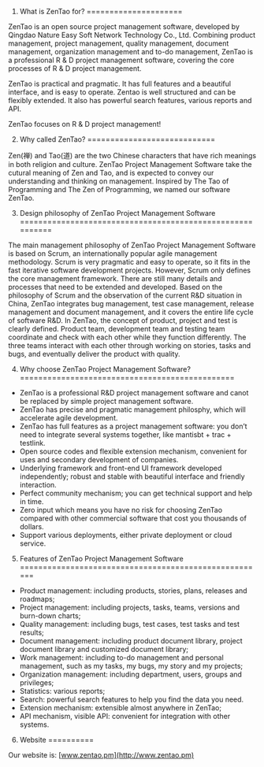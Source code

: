 1. What is ZenTao for?
=====================

ZenTao is an open source project management software, developed by Qingdao Nature Easy Soft Network Technology Co., Ltd. Combining product management, project management, quality management, document management, organization management and to-do management, ZenTao is a professional R & D project management software, covering the core processes of R & D project management. 

ZenTao is practical and pragmatic. It has full features and a beautiful interface, and is easy to operate. Zentao is well structured and can be flexibly extended. It also has powerful search features, various reports and API. 

ZenTao focuses on R & D project management!

2. Why called ZenTao?
============================

Zen(禅) and Tao(道) are the two Chinese characters that have rich meanings in both religion and culture. ZenTao Project Management Software take the cutural meaning of Zen and Tao, and is expected to convey our understanding and thinking on management. Inspired by The Tao of Programming and The Zen of Programming, we named our software ZenTao.

3. Design philosophy of ZenTao Project Management Software
==========================================================

The main management philosophy of ZenTao Project Management Software is based on Scrum, an internationally popular agile management methodology. Scrum is very pragmatic and easy to operate, so it fits in the fast iterative software development projects. However, Scrum only defines the core management framework. There are still many details and processes that need to be extended and developed. Based on the philosophy of Scrum and the observation of the current R&D situation in China, ZenTao integrates bug management, test case management, release management and document management, and it covers the entire life cycle of software R&D. In ZenTao, the concept of product, project and test is clearly defined. Product team, development team and testing team coordinate and check with each other while they function differently. The three teams interact with each other through working on stories, tasks and bugs, and eventually deliver the product with quality.

4. Why choose ZenTao Project Management Software?
===============================================

* ZenTao is a professional R&D project management software and canot be replaced by simple project management software.
* ZenTao has precise and pragmatic management philosphy, which will accelerate agile development.
* ZenTao has full features as a project management software: you don’t need to integrate several systems together, like mantisbt + trac + testlink.
* Open source codes and flexible extension mechanism, convenient for uses and secondary development of companies.
* Underlying framework and front-end UI framework developed independently; robust and stable with beautiful interface and friendly interaction.
* Perfect community mechanism; you can get technical support and help in time.
* Zero input which means you have no risk for choosing ZenTao compared with other commercial software that cost you thousands of dollars.
* Support various deployments, either private deployment or cloud service.


5. Features of ZenTao Project Management Software
======================================================

* Product management: including products, stories, plans, releases and roadmaps;
* Project management: including projects, tasks, teams, versions and burn-down charts;
* Quality management: including bugs, test cases, test tasks and test results;
* Document management: including product document library, project document library and customized document library;
* Work management: including to-do management and personal management, such as my tasks, my bugs, my story and my projects;
* Organization management: including department, users, groups and privileges;
* Statistics: various reports;
* Search: powerful search features to help you find the data you need.
* Extension mechanism: extensible almost anywhere in ZenTao;
* API mechanism, visible API: convenient for integration with other systems.

6. Website
==========

Our website is: [www.zentao.pm](http://www.zentao.pm)

